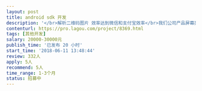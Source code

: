 ```yaml
---                
layout: post       
title: android sdk 开发           
description: '</br>解析二维码图片 效率达到微信和支付宝效率</br>我们公司产品屏幕亮度和清晰度不够  现场反光问题 无法扫描出来结果</br>除了微信和支付宝 其他市场产品暂时在阳光强烈的情况下都无法扫描结果</br>'     
contenturl: https://pro.lagou.com/project/8369.html      
tags: [其他开发]            
salary: 20000-30000元          
publish_time: '已发布 20 小时'         
start_time: '2018-06-11 13:48:44'           
review: 332人                   
apply: 5人                   
recommend: 5人                   
time_range: 1-3个月              
status: 招募中                  
---                 
```

